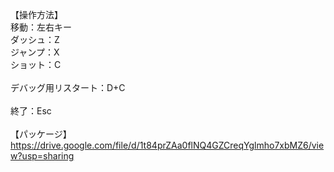 【操作方法】<br>
移動：左右キー<br>
ダッシュ：Z<br>
ジャンプ：X<br>
ショット：C<br>
<br>
デバッグ用リスタート：D+C<br>
<br>
終了：Esc<br>
<br>
【パッケージ】<br>
https://drive.google.com/file/d/1t84prZAa0flNQ4GZCreqYglmho7xbMZ6/view?usp=sharing
